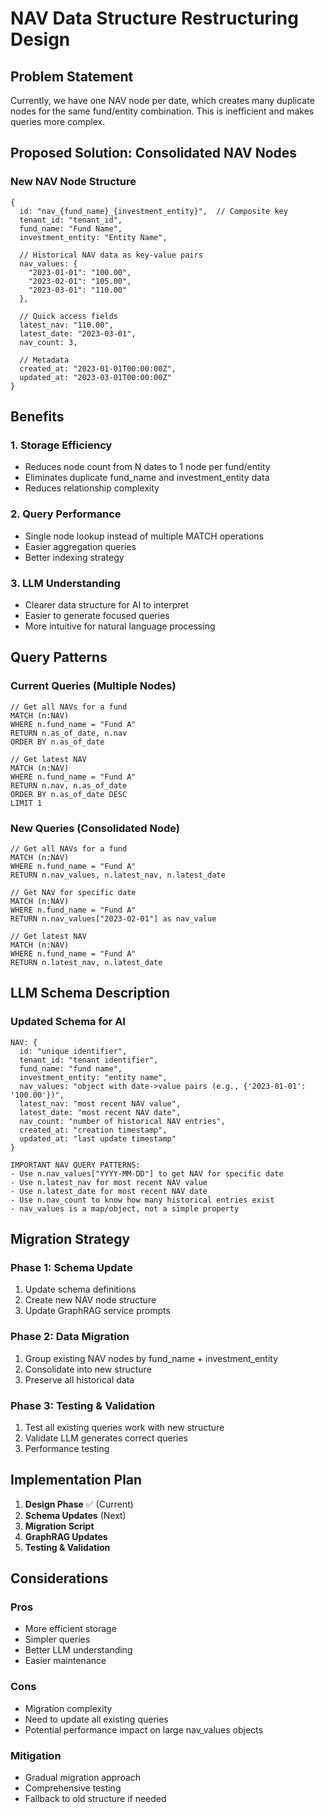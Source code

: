 # NAV Data Structure Restructuring Design

## Problem Statement
Currently, we have one NAV node per date, which creates many duplicate nodes for the same fund/entity combination. This is inefficient and makes queries more complex.

## Proposed Solution: Consolidated NAV Nodes

### New NAV Node Structure
```cypher
{
  id: "nav_{fund_name}_{investment_entity}",  // Composite key
  tenant_id: "tenant_id",
  fund_name: "Fund Name",
  investment_entity: "Entity Name",
  
  // Historical NAV data as key-value pairs
  nav_values: {
    "2023-01-01": "100.00",
    "2023-02-01": "105.00",
    "2023-03-01": "110.00"
  },
  
  // Quick access fields
  latest_nav: "110.00",
  latest_date: "2023-03-01",
  nav_count: 3,
  
  // Metadata
  created_at: "2023-01-01T00:00:00Z",
  updated_at: "2023-03-01T00:00:00Z"
}
```

## Benefits

### 1. **Storage Efficiency**
- Reduces node count from N dates to 1 node per fund/entity
- Eliminates duplicate fund_name and investment_entity data
- Reduces relationship complexity

### 2. **Query Performance**
- Single node lookup instead of multiple MATCH operations
- Easier aggregation queries
- Better indexing strategy

### 3. **LLM Understanding**
- Clearer data structure for AI to interpret
- Easier to generate focused queries
- More intuitive for natural language processing

## Query Patterns

### Current Queries (Multiple Nodes)
```cypher
// Get all NAVs for a fund
MATCH (n:NAV) 
WHERE n.fund_name = "Fund A" 
RETURN n.as_of_date, n.nav 
ORDER BY n.as_of_date

// Get latest NAV
MATCH (n:NAV) 
WHERE n.fund_name = "Fund A" 
RETURN n.nav, n.as_of_date 
ORDER BY n.as_of_date DESC 
LIMIT 1
```

### New Queries (Consolidated Node)
```cypher
// Get all NAVs for a fund
MATCH (n:NAV) 
WHERE n.fund_name = "Fund A" 
RETURN n.nav_values, n.latest_nav, n.latest_date

// Get NAV for specific date
MATCH (n:NAV) 
WHERE n.fund_name = "Fund A" 
RETURN n.nav_values["2023-02-01"] as nav_value

// Get latest NAV
MATCH (n:NAV) 
WHERE n.fund_name = "Fund A" 
RETURN n.latest_nav, n.latest_date
```

## LLM Schema Description

### Updated Schema for AI
```
NAV: {
  id: "unique identifier",
  tenant_id: "tenant identifier", 
  fund_name: "fund name",
  investment_entity: "entity name",
  nav_values: "object with date->value pairs (e.g., {'2023-01-01': '100.00'})",
  latest_nav: "most recent NAV value",
  latest_date: "most recent NAV date", 
  nav_count: "number of historical NAV entries",
  created_at: "creation timestamp",
  updated_at: "last update timestamp"
}

IMPORTANT NAV QUERY PATTERNS:
- Use n.nav_values["YYYY-MM-DD"] to get NAV for specific date
- Use n.latest_nav for most recent NAV value
- Use n.latest_date for most recent NAV date
- Use n.nav_count to know how many historical entries exist
- nav_values is a map/object, not a simple property
```

## Migration Strategy

### Phase 1: Schema Update
1. Update schema definitions
2. Create new NAV node structure
3. Update GraphRAG service prompts

### Phase 2: Data Migration
1. Group existing NAV nodes by fund_name + investment_entity
2. Consolidate into new structure
3. Preserve all historical data

### Phase 3: Testing & Validation
1. Test all existing queries work with new structure
2. Validate LLM generates correct queries
3. Performance testing

## Implementation Plan

1. **Design Phase** ✅ (Current)
2. **Schema Updates** (Next)
3. **Migration Script** 
4. **GraphRAG Updates**
5. **Testing & Validation**

## Considerations

### Pros
- More efficient storage
- Simpler queries
- Better LLM understanding
- Easier maintenance

### Cons
- Migration complexity
- Need to update all existing queries
- Potential performance impact on large nav_values objects

### Mitigation
- Gradual migration approach
- Comprehensive testing
- Fallback to old structure if needed
